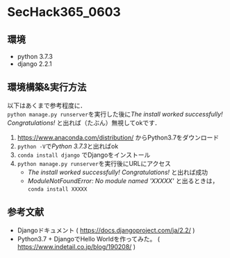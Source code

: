 # SecHack365_0603
## 環境
- python 3.7.3
- django 2.2.1  
## 環境構築&実行方法
以下はあくまで参考程度に．  
`python manage.py runserver`を実行した後に*The install worked successfully! Congratulations!* と出れば（たぶん）無視してokです．
1. https://www.anaconda.com/distribution/ からPython3.7をダウンロード
1. `python -V`で*Python 3.7.3*と出ればok
1. `conda install django` でDjangoをインストール
1. `python manage.py runserver`を実行後にURLにアクセス
    - *The install worked successfully! Congratulations!* と出れば成功
    - *ModuleNotFoundError: No module named 'XXXXX'* と出るときは，`conda install XXXXX`
## 参考文献
- Djangoドキュメント ( https://docs.djangoproject.com/ja/2.2/ )
- Python3.7 + DjangoでHello Worldを作ってみた。 ( https://www.indetail.co.jp/blog/190208/ )
